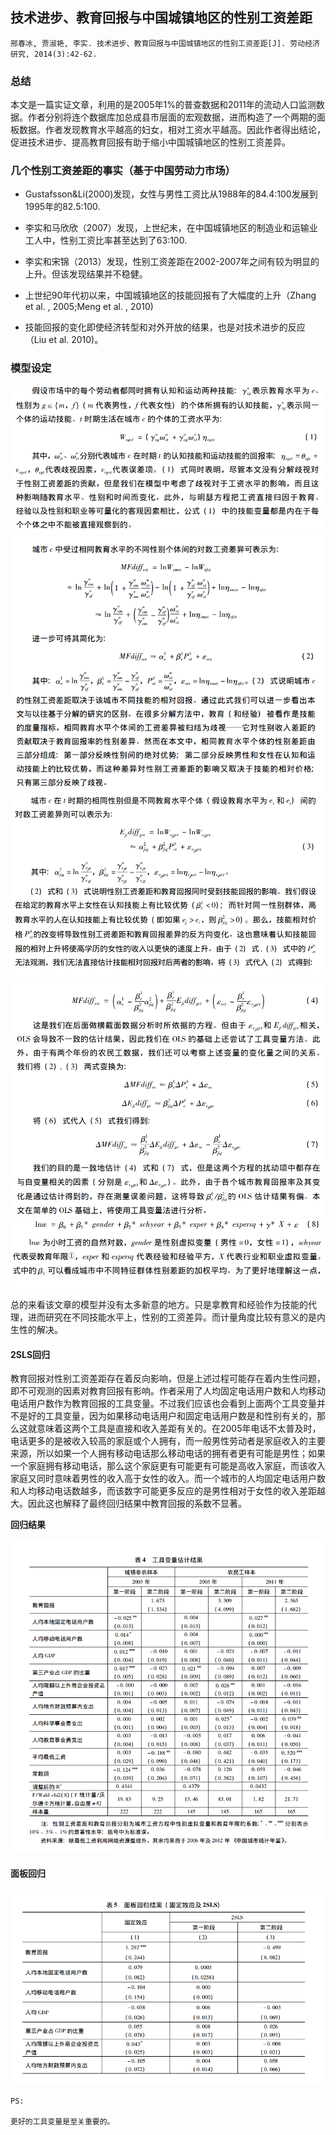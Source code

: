 
## 技术进步、教育回报与中国城镇地区的性别工资差距

`邢春冰, 贾淑艳, 李实. 技术进步、教育回报与中国城镇地区的性别工资差距[J]. 劳动经济研究, 2014(3):42-62.`



### 总结
本文是一篇实证文章，利用的是2005年1%的普查数据和2011年的流动人口监测数据。作者分别将连个数据库加总成县市层面的宏观数据，进而构造了一个两期的面板数据。作者发现教育水平越高的妇女，相对工资水平越高。因此作者得出结论，促进技术进步、提高教育回报有助于缩小中国城镇地区的性别工资差异。

### 几个性别工资差距的事实（基于中国劳动力市场）

- Gustafsson&Li(2000)发现，女性与男性工资比从1988年的84.4:100发展到1995年的82.5:100.
- 李实和马欣欣（2007）发现，上世纪末，在中国城镇地区的制造业和运输业工人中，性别工资比率甚至达到了63:100.

- 李实和宋锦（2013）发现，性别工资差距在2002-2007年之间有较为明显的上升。但该发现结果并不稳健。

- 上世纪90年代初以来，中国城镇地区的技能回报有了大幅度的上升（Zhang et al. , 2005;Meng et al. , 2010)

- 技能回报的变化即使经济转型和对外开放的结果，也是对技术进步的反应（Liu et al. 2010)。

### 模型设定

![模型设定1](./技术进步与性别差距模型设定1.png)
![模型设定2](./技术进步与性别差距模型设定2.png)
![模型设定3](./技术进步与性别差距模型设定3.png)
![模型设定4](./技术进步与性别差距模型设定4.png)
![计量模型1](./技术进步与性别差距计量模型1.png)

总的来看该文章的模型并没有太多新意的地方。只是拿教育和经验作为技能的代理，进而研究在不同技能水平上，性别的工资差异。而计量角度比较有意义的是内生性的解决。

#### 2SLS回归
教育回报对性别工资差距存在着反向影响，但是上述过程可能存在着内生性问题，即不可观测的因素对教育回报有影响。作者采用了人均固定电话用户数和人均移动电话用户数作为教育回报的工具变量。不过我们应该也会看到上面两个工具变量并不是好的工具变量，因为如果移动电话用户和固定电话用户数是和性别有关的，那么这就意味着这两个工具是直接和收入差距有关的。在2005年电话不太普及时，电话更多的是被收入较高的家庭或个人拥有，而一般男性劳动者是家庭收入的主要来源，所以如果一个人拥有移动电话那么移动电话的拥有者更有可能是男性；如果一个家庭拥有移动电话，那么这个家庭更有可能更有可能是高收入家庭，而该收入家庭又同时意味着男性的收入高于女性的收入。而一个城市的人均固定电话用户数和人均移动电话数越多，而该数字可能更多反应的是男性相对于女性的收入差距越大。因此这也解释了最终回归结果中教育回报的系数不显著。

**回归结果**

![技术进步与性别差距工具变量](./技术进步与性别差距工具变量1.png)

#### 面板回归

![技术进步与性别差距面板回归](./技术进步与性别差距面板回归1.png)

```
PS:

更好的工具变量是至关重要的。

```
